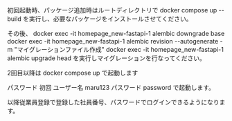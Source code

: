 初回起動時、パッケージ追加時はルートディレクトリで
docker compose up --build
を実行し、必要なパッケージをインストールさせてください。

その後、
docker exec -it homepage_new-fastapi-1 alembic downgrade base
docker exec -it homepage_new-fastapi-1 alembic revision --autogenerate -m "マイグレーションファイル作成"
docker exec -it homepage_new-fastapi-1 alembic upgrade head
を実行しマイグレーションを行なってください。

2回目以降は
docker compose up
で起動します

パスワード
初回
ユーザー名 maru123
パスワード password
で起動します。

以降従業員登録で登録した社員番号、パスワードでログインできるようになります。